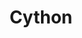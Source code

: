 ---
title: "Cython"
permalink: /categories/Cython/
layout: category
author_profile: true
taxonomy: Cython
---